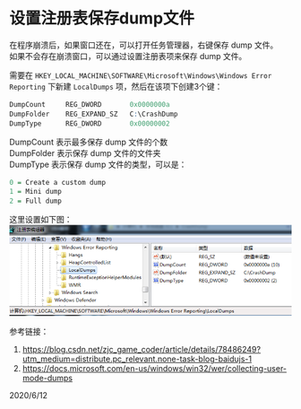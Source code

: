 # 设置注册表保存dump文件

在程序崩溃后，如果窗口还在，可以打开任务管理器，右键保存 dump 文件。  
如果不会存在崩溃窗口，可以通过设置注册表项来保存 dump 文件。  

需要在 `HKEY_LOCAL_MACHINE\SOFTWARE\Microsoft\Windows\Windows Error Reporting` 下新建 `LocalDumps` 项，然后在该项下创建3个键：  
```r
DumpCount     REG_DWORD       0x0000000a
DumpFolder    REG_EXPAND_SZ   C:\CrashDump
DumpType      REG_DWORD       0x00000002
```
DumpCount 表示最多保存 dump 文件的个数  
DumpFolder 表示保存 dump 文件的文件夹  
DumpType 表示保存 dump 文件的类型，可以是：  
```r
0 = Create a custom dump  
1 = Mini dump  
2 = Full dump  
```

这里设置如下图：  
![设置注册表保存dump文件](images/reg_dump_file.png)  


参考链接： 
1. https://blog.csdn.net/zjc_game_coder/article/details/78486249?utm_medium=distribute.pc_relevant.none-task-blog-baidujs-1
2. https://docs.microsoft.com/en-us/windows/win32/wer/collecting-user-mode-dumps  


2020/6/12  
